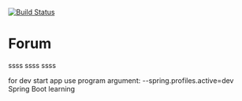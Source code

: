 [![Build Status](https://travis-ci.org/Sekator778/Forum.svg?branch=master)](https://travis-ci.org/Sekator778/Forum)

# Forum 

ssss
ssss
ssss

for dev start app use program argument: --spring.profiles.active=dev
<br/>
Spring Boot learning

